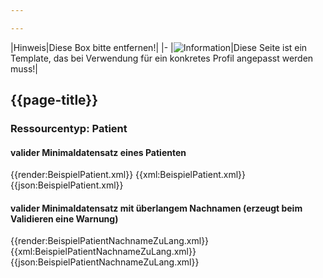 ```yaml
---

---
```


|Hinweis|Diese Box bitte entfernen!|
|-
|![Information](https://wiki.hl7.de/images/thumb/Under_construction_icon-blue.svg/100px-Under_construction_icon-blue.svg.png)|Diese Seite ist ein Template, das bei Verwendung für ein konkretes Profil angepasst werden muss!|

## {{page-title}}

### Ressourcentyp: Patient

#### valider Minimaldatensatz eines Patienten
<tabs>
    <tab title="Übersicht">      
        {{render:BeispielPatient.xml}}
    </tab>
    <tab title="XML">      
        {{xml:BeispielPatient.xml}}
    </tab>
    <tab title="JSON">
        {{json:BeispielPatient.xml}}
    </tab>
</tabs>

#### valider Minimaldatensatz mit überlangem Nachnamen (erzeugt beim Validieren eine Warnung)
<tabs>
    <tab title="Übersicht">      
        {{render:BeispielPatientNachnameZuLang.xml}}
    </tab>
    <tab title="XML">      
        {{xml:BeispielPatientNachnameZuLang.xml}}
    </tab>
    <tab title="JSON">
        {{json:BeispielPatientNachnameZuLang.xml}}
    </tab>
</tabs>
